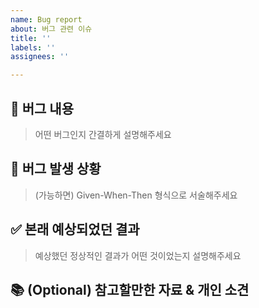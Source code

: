 ```yaml
---
name: Bug report
about: 버그 관련 이슈
title: ''
labels: ''
assignees: ''

---
```


## 🐞 버그 내용

>  어떤 버그인지 간결하게 설명해주세요

## 🚨 버그 발생 상황

>  (가능하면) Given-When-Then 형식으로 서술해주세요

## ✅ 본래 예상되었던 결과

>  예상했던 정상적인 결과가 어떤 것이었는지 설명해주세요

## 📚 (Optional) 참고할만한 자료 & 개인 소견
